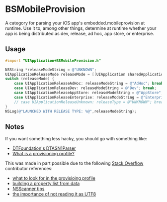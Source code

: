 BSMobileProvision
=================

A category for parsing your iOS app's embedded.mobileprovision at runtime. Use it to, among other things, determine at runtime whether your app is being distributed as dev, release, ad hoc, app store, or enterprise.

Usage
-----

```objective-c
#import "UIApplication+BSMobileProvision.h"

NSString *releaseModeString = @"UNKNOWN";
UIApplicationReleaseMode releaseMode = [[UIApplication sharedApplication] releaseMode];
switch (releaseMode) {
	case UIApplicationReleaseAdHoc: releaseModeString = @"AdHoc"; break;
	case UIApplicationReleaseDev: releaseModeString = @"Dev"; break;
	case UIApplicationReleaseAppStore: releaseModeString = @"AppStore"; break;
	case UIApplicationReleaseEnterprise: releaseModeString = @"Enterprise"; break;
	// case UIApplicationReleaseUnknown: releaseType = @"UNKNOWN"; break;
}
NSLog(@"LAUNCHED WITH RELEASE TYPE: %@",releaseModeString);
```

Notes
-----

If you want something less hacky, you should go with something like:

* [DTFoundation's DTASN1Parser](https://github.com/Cocoanetics/DTFoundation/blob/master/Core/Source/DTASN1Parser.m)
* [What is a provisioning profile?](http://www.doubleencore.com/2013/02/what-is-a-provisioning-profile-part-1/)

This was made in part possible due to the following [Stack Overflow](http://stackoverflow.com) contributor references:

* [what to look for in the provisioing profile](http://stackoverflow.com/a/3426899/856925)
* [building a property list from data](http://stackoverflow.com/a/1072365/856925)
* [NSScanner tips](http://stackoverflow.com/a/6826076/856925)
* [the importance of not reading it as UTF8](http://stackoverflow.com/q/17285015/793212)
